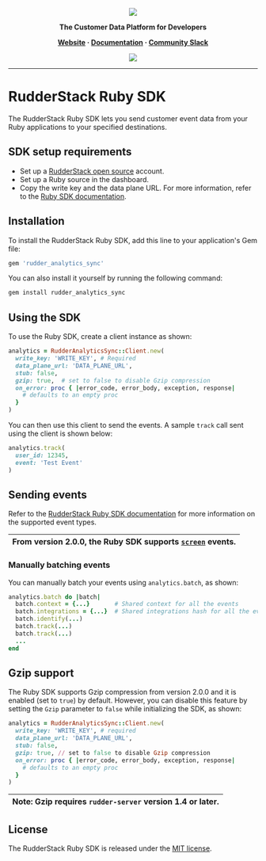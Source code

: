 <p align="center">
  <a href="https://rudderstack.com/">
    <img src="https://user-images.githubusercontent.com/59817155/121357083-1c571300-c94f-11eb-8cc7-ce6df13855c9.png">
  </a>
</p>

<p align="center"><b>The Customer Data Platform for Developers</b></p>

<p align="center">
  <b>
    <a href="https://rudderstack.com">Website</a>
    ·
    <a href="https://www.rudderstack.com/docs/sources/event-streams/sdks/rudderstack-ruby-sdk/">Documentation</a>
    ·
    <a href="https://rudderstack.com/join-rudderstack-slack-community">Community Slack</a>
  </b>
</p>

<p align="center"><a href="https://rubygems.org/gems/rudder_analytics_sync/"><img src="https://img.shields.io/gem/v/rudder_analytics_sync?style=flat"/></a></p>

----

# RudderStack Ruby SDK

The RudderStack Ruby SDK lets you send customer event data from your Ruby applications to your specified destinations.

## SDK setup requirements

- Set up a [RudderStack open source](https://app.rudderstack.com/signup?type=opensource) account.
- Set up a Ruby source in the dashboard.
- Copy the write key and the data plane URL. For more information, refer to the [Ruby SDK documentation](https://www.rudderstack.com/docs/sources/event-streams/sdks/rudderstack-ruby-sdk/#sdk-setup-requirements).

## Installation

To install the RudderStack Ruby SDK, add this line to your application's Gem file:

```ruby
gem 'rudder_analytics_sync'
```

You can also install it yourself by running the following command:

```bash
gem install rudder_analytics_sync
```

## Using the SDK

To use the Ruby SDK, create a client instance as shown:

```ruby
analytics = RudderAnalyticsSync::Client.new(
  write_key: 'WRITE_KEY', # Required
  data_plane_url: 'DATA_PLANE_URL',
  stub: false,
  gzip: true,  # set to false to disable Gzip compression
  on_error: proc { |error_code, error_body, exception, response|
    # defaults to an empty proc
  }
)
```

You can then use this client to send the events. A sample `track` call sent using the client is shown below:

```ruby
analytics.track(
  user_id: 12345,
  event: 'Test Event'
)
```

## Sending events

Refer to the [RudderStack Ruby SDK documentation](https://www.rudderstack.com/docs/sources/event-streams/sdks/rudderstack-ruby-sdk/) for more information on the supported event types.

| From version 2.0.0, the Ruby SDK supports [`screen`](https://www.rudderstack.com/docs/event-spec/standard-events/screen/) events. |
| :-----|

### Manually batching events

You can manually batch your events using `analytics.batch`, as shown:

```ruby
analytics.batch do |batch|
  batch.context = {...}       # Shared context for all the events
  batch.integrations = {...}  # Shared integrations hash for all the events
  batch.identify(...)
  batch.track(...)
  batch.track(...)
  ...
end
```

## Gzip support

The Ruby SDK supports Gzip compression from version 2.0.0 and it is enabled (set to `true`) by default. However, you can disable this feature by setting the `Gzip` parameter to `false` while initializing the SDK, as shown:

```ruby
analytics = RudderAnalyticsSync::Client.new(
  write_key: 'WRITE_KEY', # required
  data_plane_url: 'DATA_PLANE_URL',
  stub: false,
  gzip: true, // set to false to disable Gzip compression
  on_error: proc { |error_code, error_body, exception, response|
    # defaults to an empty proc
  }
)
```

| Note: Gzip requires `rudder-server` version 1.4 or later. |
| :-----|

## License

The RudderStack Ruby SDK is released under the [MIT license](https://github.com/rudderlabs/rudder-sdk-ruby-sync/blob/feat/latest-pull/LICENSE.txt).
